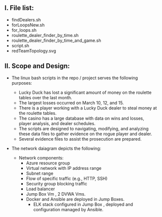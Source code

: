 I. File list:
------------

* findDealers.sh
* forLoopsNew.sh
* for_loops.sh
* roulette_dealer_finder_by_time.sh
* roulette_dealer_finder_by_time_and_game.sh
* script.sh
* redTeamTopology.svg


II. Scope and Design:
--------------------
* The linux bash scripts in the repo / project serves the following purposes:

   * Lucky Duck has lost a significant amount of money on the roulette tables over the last month.
   * The largest losses occurred on March 10, 12, and 15.
   * There is a player working with a Lucky Duck dealer to steal money at the roulette tables.
   * The casino has a large database with data on wins and losses, player analysis, and dealer schedules.
   * The scripts are designed to navigating, modifying, and analyzing these data files to gather evidence on the rogue player and dealer.
   * Several evidence files to assist the prosecution are prepared.

* The network daiagram depicts the following:
   * Network components:
       * Azure resource group
       * Virtual network with IP address range
       * Subnet range
       * Flow of specific traffic (e.g., HTTP, SSH)
       * Security group blocking traffic
       * Load balancer
       * Jump Box Vm , 2 DVWA Vms.
       * Docker and Ansible are deployed in Jump Boxes.
         * ELK stack configured in Jump Box , deployed and configuration managed by Ansible.




